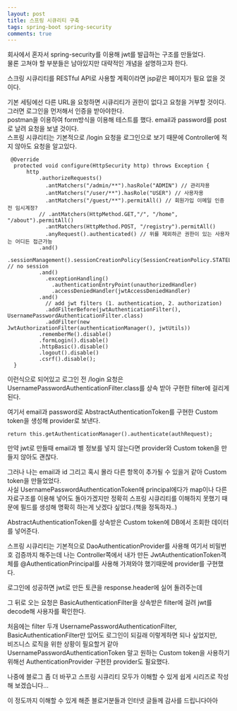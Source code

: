 ```yaml
---
layout: post
title: 스프링 시큐리티 구축
tags: spring-boot spring-security
comments: true
---
```

회사에서 혼자서 spring-security를 이용해 jwt를 발급하는 구조를 만들었다.  
물론 고쳐야 할 부분들은 남아있지만 대략적인 개념을 설명하고자 한다.

스크링 시큐리티를 RESTful API로 사용할 계획이라면 jsp같은 페이지가 필요 없을 것이다.

기본 세팅에선 다른 URL을 요청하면 시큐리티가 권한이 없다고 요청을 거부할 것이다.  
그러면 로그인을 먼저해서 인증을 받아야한다.  
postman을 이용하여 form방식을 이용해 테스트를 했다. email과 password를 post로 날려 요청을 보낼 것이다.  
스프링 시큐리티는 기본적으로 /login 요청을 로그인으로 보기 때문에 Controller에 적지 않아도 요청을 알고있다.

```
 @Override
  protected void configure(HttpSecurity http) throws Exception {
      http
          .authorizeRequests()
            .antMatchers("/admin/**").hasRole("ADMIN") // 관리자용
            .antMatchers("/user/**").hasRole("USER") // 사용자용
            .antMatchers("/guest/**").permitAll() // 회원가입 이메일 인증 전 임시계정?
          // .antMatchers(HttpMethod.GET,"/", "/home", "/about").permitAll()
            .antMatchers(HttpMethod.POST, "/registry").permitAll()
            .anyRequest().authenticated() // 위를 제외하곤 권한이 있는 사용자는 어디든 접근가능
          .and()
            .sessionManagement().sessionCreationPolicy(SessionCreationPolicy.STATELESS) // no session
          .and()
            .exceptionHandling()
              .authenticationEntryPoint(unauthorizedHandler)
              .accessDeniedHandler(jwtAccessDeniedHandler)
          .and()
            // add jwt filters (1. authentication, 2. authorization)
            .addFilterBefore(jwtAuthenticationFilter(), UsernamePasswordAuthenticationFilter.class)
            .addFilter(new JwtAuthorizationFilter(authenticationManager(), jwtUtils))
          .rememberMe().disable()
          .formLogin().disable()
          .httpBasic().disable()
          .logout().disable()
          .csrf().disable();
  }
```

이런식으로 되어있고 로그인 전 /login 요청은 UsernamePasswordAuthenticationFilter.class를 상속 받아 구현한 filter에 걸리게 된다.

여기서 email과 password로 AbstractAuthenticationToken를 구현한 Custom token을 생성해 provider로 보낸다.

```
return this.getAuthenticationManager().authenticate(authRequest);
```

만약 jwt로 만들때 email과 별 정보를 넣지 않는다면 provider와 Custom token을 만들지 않아도 괜찮다.

그러나 나는 email과 id 그리고 혹시 몰라 다른 항목이 추가될 수 있을거 같아 Custom token을 만들었었다.  
사실 UsernamePasswordAuthenticationToken애 principal에다가 map이나 다른 자료구조를 이용해 넣어도 돌아가겠지만 정확히 스프링 시큐리티를 이해하지 못했기 때문에 필드를 생성해 명확히 하는게 낫겠다 싶었다.(책을 정독하자..)  

AbstractAuthenticationToken를 상속받은 Custom token에 DB에서 조회한 데이터를 넣어준다.

스프링 시큐리티는 기본적으로 DaoAuthenticationProvider를 사용해 여기서 비밀번호 검증까지 해주는데 나는 Controller쪽에서 내가 만든 JwtAuthenticationToken객체를 @AuthenticationPrincipal를 사용해 가져와야 했기때문에 provider를 구현했다.

로그인에 성공하면 jwt로 만든 토큰을 response.header에 실어 돌려주는데

그 뒤로 오는 요청은 BasicAuthenticationFilter을 상속받은 filter에 걸려 jwt를 decode해 사용자를 확인한다.

처음에는 filter 두개 UsernamePasswordAuthenticationFilter, BasicAuthenticationFilter만 있어도 로그인이 되길래 이렇게하면 되나 싶었지만,  
비즈니스 로직을 위한 상황이 필요할거 같아 UsernamePasswordAuthenticationToken 말고 원하는 Custom token을 사용하기 위해선 AuthenticationProvider 구현한 provider도 필요했다.

나중에 블로그 좀 더 바꾸고 스프링 시큐리티 모두가 이해할 수 있게 쉽게 시리즈로 작성해 보겠습니다...

이 정도까지 이해할 수 있게 해준 블로거분들과 인터넷 글들께 감사를 드립니다아아
